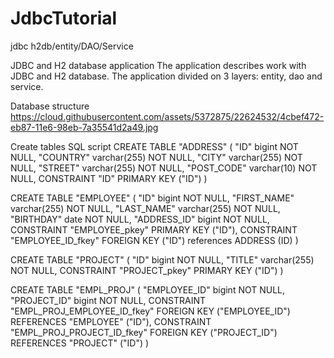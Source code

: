 # JdbcTutorial
jdbc h2db/entity/DAO/Service

JDBC and H2 database application
The application describes work with JDBC and H2 database. The application divided on 3 layers: entity, dao and service.

Database structure
https://cloud.githubusercontent.com/assets/5372875/22624532/4cbef472-eb87-11e6-98eb-7a35541d2a49.jpg

Create tables SQL script
CREATE TABLE "ADDRESS" ( "ID" bigint NOT NULL, "COUNTRY" varchar(255) NOT NULL, "CITY" varchar(255) NOT NULL, "STREET" varchar(255) NOT NULL, "POST_CODE" varchar(10) NOT NULL, CONSTRAINT "ID" PRIMARY KEY ("ID") )

CREATE TABLE "EMPLOYEE" ( "ID" bigint NOT NULL, "FIRST_NAME" varchar(255) NOT NULL, "LAST_NAME" varchar(255) NOT NULL, "BIRTHDAY" date NOT NULL, "ADDRESS_ID" bigint NOT NULL, CONSTRAINT "EMPLOYEE_pkey" PRIMARY KEY ("ID"), CONSTRAINT "EMPLOYEE_ID_fkey" FOREIGN KEY ("ID") references ADDRESS (ID) )

CREATE TABLE "PROJECT" ( "ID" bigint NOT NULL, "TITLE" varchar(255) NOT NULL, CONSTRAINT "PROJECT_pkey" PRIMARY KEY ("ID") )

CREATE TABLE "EMPL_PROJ" ( "EMPLOYEE_ID" bigint NOT NULL, "PROJECT_ID" bigint NOT NULL, CONSTRAINT "EMPL_PROJ_EMPLOYEE_ID_fkey" FOREIGN KEY ("EMPLOYEE_ID") REFERENCES "EMPLOYEE" ("ID"), CONSTRAINT "EMPL_PROJ_PROJECT_ID_fkey" FOREIGN KEY ("PROJECT_ID") REFERENCES "PROJECT" ("ID") )
